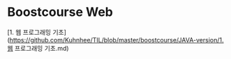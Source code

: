 # Boostcourse Web

[1. 웹 프로그래밍 기초](https://github.com/Kuhnhee/TIL/blob/master/boostcourse/JAVA-version/1.웹 프로그래밍 기초.md)

